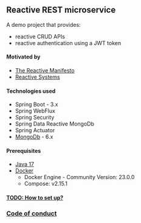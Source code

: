 ## Reactive REST microservice
A demo project that provides:
* reactive CRUD APIs
* reactive authentication using a JWT token

#### Motivated by
* [The Reactive Manifesto](https://www.reactivemanifesto.org/)
* [Reactive Systems](https://www.youtube.com/watch?v=f-voUsRxw6c)

#### Technologies used
* Spring Boot - 3.x
* Spring WebFlux
* Spring Security
* Spring Data Reactive MongoDb
* Spring Actuator
* [MongoDb](https://docs.mongodb.com/) - 6.x

#### Prerequisites

* [Java 17]()
* [Docker](https://docs.docker.com/engine/)
  * Docker Engine - Community Version: 23.0.0
  * Compose: v2.15.1

#### [TODO: How to set up?](./deployment/README.md)

### [Code of conduct](https://raw.githubusercontent.com/eclipse/.github/master/CODE_OF_CONDUCT.md)
